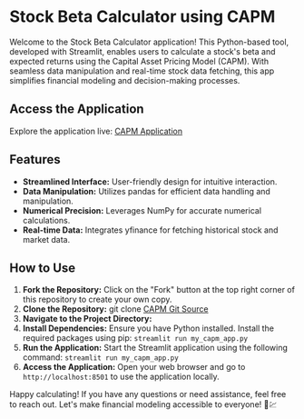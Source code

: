 # Stock Beta Calculator using CAPM

Welcome to the Stock Beta Calculator application! This Python-based tool, developed with Streamlit, enables users to calculate a stock's beta and expected returns using the Capital Asset Pricing Model (CAPM). With seamless data manipulation and real-time stock data fetching, this app simplifies financial modeling and decision-making processes.

## Access the Application

Explore the application live: [CAPM Application](https://capitalassestpricingmodel.streamlit.app/)

## Features

- **Streamlined Interface:** User-friendly design for intuitive interaction.
- **Data Manipulation:** Utilizes pandas for efficient data handling and manipulation.
- **Numerical Precision:** Leverages NumPy for accurate numerical calculations.
- **Real-time Data:** Integrates yfinance for fetching historical stock and market data.

## How to Use

1. **Fork the Repository:** Click on the "Fork" button at the top right corner of this repository to create your own copy.
2. **Clone the Repository:** git clone [CAPM Git Source](https://github.com/AkhilGurrapu/CapitalAssestPricingModel-streamlit-python)
3. **Navigate to the Project Directory:** 
4. **Install Dependencies:** Ensure you have Python installed. Install the required packages using pip: ``` streamlit run my_capm_app.py ```
5. **Run the Application:** Start the Streamlit application using the following command: ```streamlit run my_capm_app.py```
6. **Access the Application:** Open your web browser and go to `http://localhost:8501` to use the application locally.



Happy calculating! If you have any questions or need assistance, feel free to reach out. Let's make financial modeling accessible to everyone! 🚀💹
